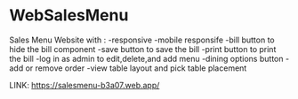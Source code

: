 # WebSalesMenu
Sales Menu Website with :
-responsive
-mobile responsife
-bill button to hide the bill component
-save button to save the bill
-print button to print the bill
-log in as admin to edit,delete,and add menu
-dining options button
-add or remove order
-view table layout and pick table placement


LINK:
https://salesmenu-b3a07.web.app/
